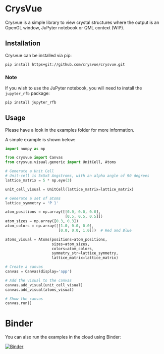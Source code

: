 # CrysVue

Crysvue is a simple library to view crystal structures where the output is an OpenGL window, JuPyter notebook or QML context (WIP).

## Installation

Crysvue can be installed via pip:

```bash
pip install https+git://github.com/crysvue/crysvue.git
```

### Note

If you wish to use the JuPyter notebook, you will need to install the `jupyter_rfb` package:

```bash
pip install jupyter_rfb
```

## Usage

Please have a look in the examples folder for more information. 

A simple example is shown below:

```python
import numpy as np

from crysvue import Canvas
from crysvue.visual.generic import UnitCell, Atoms

# Generate a Unit Cell
# Unit-cell is 5x5x5 Angstroms, with an alpha angle of 90 degrees
lattice_matrix = 5 * np.eye(3)

unit_cell_visual = UnitCell(lattice_matrix=lattice_matrix)

# Generate a set of atoms
lattice_symmetry = 'P 1'

atom_positions = np.array([[0.0, 0.0, 0.0],
                           [0.5, 0.5, 0.5]])
atom_sizes = np.array([0.3, 0.3])
atom_colors = np.array([[1.0, 0.0, 0.0],
                        [0.0, 0.0, 1.0]])  # Red and Blue

atoms_visual = Atoms(positions=atom_positions,
                     sizes=atom_sizes,
                     colors=atom_colors,
                     symmetry_str=lattice_symmetry,
                     lattice_matrix=lattice_matrix)

# Create a canvas
canvas = Canvas(display='app')

# Add the visual to the canvas
canvas.add_visual(unit_cell_visual)
canvas.add_visual(atoms_visual)

# Show the canvas
canvas.run()
```

# Binder

You can also run the examples in the cloud using Binder:

[![Binder](https://mybinder.org/badge_logo.svg)](https://mybinder.org/v2/gh/crysvue/crysvue/HEAD)